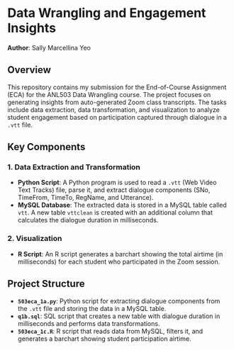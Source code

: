 # Data Wrangling and Engagement Insights

**Author**: Sally Marcellina Yeo  

## Overview

This repository contains my submission for the End-of-Course Assignment (ECA) for the ANL503 Data Wrangling course. The project focuses on generating insights from auto-generated Zoom class transcripts. The tasks include data extraction, data transformation, and visualization to analyze student engagement based on participation captured through dialogue in a `.vtt` file.

## Key Components

### 1. Data Extraction and Transformation
- **Python Script**: A Python program is used to read a `.vtt` (Web Video Text Tracks) file, parse it, and extract dialogue components (SNo, TimeFrom, TimeTo, RegName, and Utterance).
- **MySQL Database**: The extracted data is stored in a MySQL table called `vtt`. A new table `vttclean` is created with an additional column that calculates the dialogue duration in milliseconds.

### 2. Visualization
- **R Script**: An R script generates a barchart showing the total airtime (in milliseconds) for each student who participated in the Zoom session.

## Project Structure

- **`503eca_1a.py`**: Python script for extracting dialogue components from the `.vtt` file and storing the data in a MySQL table.
- **`q1b.sql`**: SQL script that creates a new table with dialogue duration in milliseconds and performs data transformations.
- **`503eca_1c.R`**: R script that reads data from MySQL, filters it, and generates a barchart showing student participation airtime.
